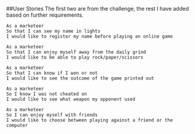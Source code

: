 ##User Stories
The first two are from the challenge, the rest I have added based on further requirements.

```
As a marketeer
So that I can see my name in lights
I would like to register my name before playing an online game

As a marketeer
So that I can enjoy myself away from the daily grind
I would like to be able to play rock/paper/scissors

As a marketeer
So that I can know if I won or not
I would like to see the outcome of the game printed out

As a marketeer
So I know I was not cheated on
I would like to see what weapon my opponent used

As a marketeer
So I can enjoy myself with friends
I would like to choose between playing against a friend or the computer
```
